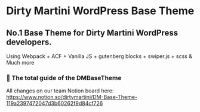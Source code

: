# Dirty Martini WordPress Base Theme

## No.1 Base Theme for Dirty Martini WordPress developers.

Using Webpack + ACF + Vanilla JS + gutenberg blocks + swiper.js + scss & Much more

### :book: The total guide of the DMBaseTheme

All changes on our team Notion board here:
https://www.notion.so/dirtymartini/DM-Base-Theme-119a2397472047d3b60262f9d84cf726
